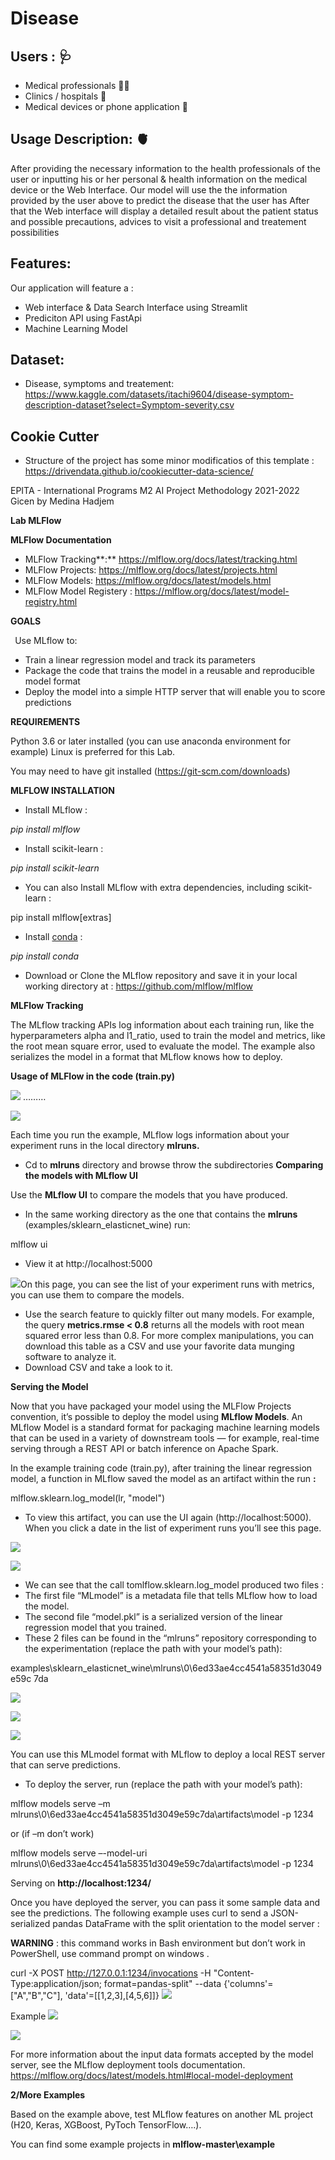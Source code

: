# Disease

## Users : :stethoscope:
* Medical professionals :man_health_worker:
* Clinics / hospitals :hospital:
* Medical devices or phone application :iphone:

## Usage Description: :anatomical_heart:

After providing the necessary information to the health professionals of the user or inputting his or her personal & health information on the medical device or the Web Interface.
Our model will use the the information provided by the user above to predict the disease that the user has 
After that the Web interface will display a detailed result about the patient status and possible precautions, advices to visit a professional and treatement possibilities

## Features:
Our application will feature a :
* Web interface & Data Search Interface using Streamlit
* Prediciton API using FastApi
* Machine Learning Model

## Dataset: 
* Disease, symptoms and treatement:<br>
https://www.kaggle.com/datasets/itachi9604/disease-symptom-description-dataset?select=Symptom-severity.csv </br>

## Cookie Cutter
* Structure of the project has some minor modificatios of this template :<br>
https://drivendata.github.io/cookiecutter-data-science/

﻿EPITA - International Programs M2 AI Project Methodology 2021-2022 Gicen by Medina Hadjem

**Lab MLFlow**

**MLFlow Documentation**

- MLFlow Tracking**:** <https://mlflow.org/docs/latest/tracking.html>
- MLFlow Projects: <https://mlflow.org/docs/latest/projects.html>
- MLFlow Models: <https://mlflow.org/docs/latest/models.html>
- MLFlow Model Registery : <https://mlflow.org/docs/latest/model-registry.html>

**GOALS**

` `Use MLflow to:

- Train a linear regression model and track its parameters
- Package the code that trains the model in a reusable and reproducible model format
- Deploy the model into a simple HTTP server that will enable you to score predictions

**REQUIREMENTS**

Python 3.6 or later installed (you can use anaconda environment for example) Linux is preferred for this Lab.

You may need to have git installed (https://git-scm.com/downloads)

**MLFLOW INSTALLATION**

- Install MLflow :

*pip install mlflow*

- Install scikit-learn :

*pip install scikit-learn*

- You can also Install MLflow with extra dependencies, including scikit-learn :

pip install mlflow[extras]

- Install [conda](https://conda.io/projects/conda/en/latest/user-guide/install/index.html) :

*pip install conda*

- Download or Clone the MLflow repository and save it in your local working directory at : <https://github.com/mlflow/mlflow>


**MLFlow Tracking**

The MLflow tracking APIs log information about each training run, like the hyperparameters alpha and l1\_ratio, used to train the model and metrics, like the root mean square error, used to evaluate the model. The example also serializes the model in a format that MLflow knows how to deploy.

**Usage of MLFlow in the code (train.py)**

![](Aspose.Words.67c59b67-9844-4c23-ba90-738a39e35239.001.png) ………

![](Aspose.Words.67c59b67-9844-4c23-ba90-738a39e35239.002.jpeg)

Each time you run the example, MLflow logs information about your experiment runs in the local directory **mlruns.**

- Cd to **mlruns** directory and browse throw the subdirectories **Comparing the models with MLflow UI**

Use the **MLflow UI** to compare the models that you have produced.

- In the same working directory as the one that contains the **mlruns** (examples/sklearn\_elasticnet\_wine) run:

mlflow ui

- View it at http://localhost:5000

![](Aspose.Words.67c59b67-9844-4c23-ba90-738a39e35239.003.jpeg)On this page, you can see the list of your experiment runs with metrics, you can use them to compare the models.

- Use the search feature to quickly filter out many models. For example, the query **metrics.rmse < 0.8** returns all the models with root mean squared error less than 0.8. For more complex manipulations, you can download this table as a CSV and use your favorite data munging software to analyze it.
- Download CSV and take a look to it.


**Serving the Model**

Now that you have packaged your model using the MLFlow Projects convention, it’s possible to deploy the model using **MLflow Models**. An MLflow Model is a standard format for packaging machine learning models that can be used in a variety of downstream tools — for example, real-time serving through a REST API or batch inference on Apache Spark.

In the example training code (train.py), after training the linear regression model, a function in MLflow saved the model as an artifact within the run **:**

mlflow.sklearn.log\_model(lr, "model")

- To view this artifact, you can use the UI again (http://localhost:5000). When you click a date in the list of experiment runs you’ll see this page.

![](Aspose.Words.67c59b67-9844-4c23-ba90-738a39e35239.009.jpeg)

![](Aspose.Words.67c59b67-9844-4c23-ba90-738a39e35239.010.jpeg)

- We can see that the call tomlflow.sklearn.log\_model produced two files :
- The first file “MLmodel” is a metadata file that tells MLflow how to load the model.
- The second file “model.pkl” is a serialized version of the linear regression model that you trained.
- These 2 files can be found in the “mlruns” repository corresponding to the experimentation (replace the path with your model’s path):

examples\sklearn\_elasticnet\_wine\mlruns\0\6ed33ae4cc4541a58351d3049e59c 7da

![](Aspose.Words.67c59b67-9844-4c23-ba90-738a39e35239.011.jpeg)

![](Aspose.Words.67c59b67-9844-4c23-ba90-738a39e35239.012.jpeg)

![](Aspose.Words.67c59b67-9844-4c23-ba90-738a39e35239.013.jpeg)

You can use this MLmodel format with MLflow to deploy a local REST server that can serve predictions.

- To deploy the server, run (replace the path with your model’s path):

mlflow models serve –m mlruns\0\6ed33ae4cc4541a58351d3049e59c7da\artifacts\model -p 1234

or (if –m don’t work)

mlflow models serve –-model-uri mlruns\0\6ed33ae4cc4541a58351d3049e59c7da\artifacts\model -p 1234

Serving on **http://localhost:1234/**

Once you have deployed the server, you can pass it some sample data and see the predictions. The following example uses curl to send a JSON-serialized pandas DataFrame with the split orientation to the model server :

**WARNING** : this command works in Bash environment but don’t work in PowerShell, use command prompt on windows .

curl -X POST http://127.0.0.1:1234/invocations -H "Content-Type:application/json; format=pandas-split" --data {'columns'=["A","B","C"], 'data'=[[1,2,3],[4,5,6]]} ![](Aspose.Words.67c59b67-9844-4c23-ba90-738a39e35239.006.png)

Example
![](Aspose.Words.67c59b67-9844-4c23-ba90-738a39e35239.014.jpeg)

![](Aspose.Words.67c59b67-9844-4c23-ba90-738a39e35239.014.jpeg)

For more information about the input data formats accepted by the model server, see the MLflow deployment tools documentation. <https://mlflow.org/docs/latest/models.html#local-model-deployment>

**2/More Examples**

Based on the example above, test MLflow features on another ML project (H20, Keras, XGBoost, PyToch TensorFlow….).

You can find some example projects in **mlflow-master\example**
